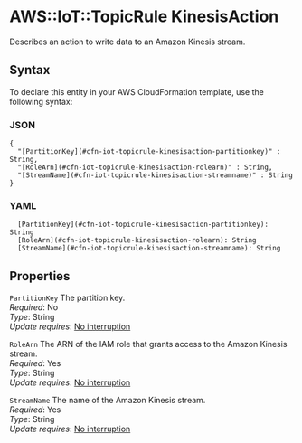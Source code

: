 # AWS::IoT::TopicRule KinesisAction<a name="aws-properties-iot-topicrule-kinesisaction"></a>

Describes an action to write data to an Amazon Kinesis stream\.

## Syntax<a name="aws-properties-iot-topicrule-kinesisaction-syntax"></a>

To declare this entity in your AWS CloudFormation template, use the following syntax:

### JSON<a name="aws-properties-iot-topicrule-kinesisaction-syntax.json"></a>

```
{
  "[PartitionKey](#cfn-iot-topicrule-kinesisaction-partitionkey)" : String,
  "[RoleArn](#cfn-iot-topicrule-kinesisaction-rolearn)" : String,
  "[StreamName](#cfn-iot-topicrule-kinesisaction-streamname)" : String
}
```

### YAML<a name="aws-properties-iot-topicrule-kinesisaction-syntax.yaml"></a>

```
  [PartitionKey](#cfn-iot-topicrule-kinesisaction-partitionkey): String
  [RoleArn](#cfn-iot-topicrule-kinesisaction-rolearn): String
  [StreamName](#cfn-iot-topicrule-kinesisaction-streamname): String
```

## Properties<a name="aws-properties-iot-topicrule-kinesisaction-properties"></a>

`PartitionKey` <a name="cfn-iot-topicrule-kinesisaction-partitionkey"></a>
The partition key\.  
_Required_: No  
_Type_: String  
_Update requires_: [No interruption](https://docs.aws.amazon.com/AWSCloudFormation/latest/UserGuide/using-cfn-updating-stacks-update-behaviors.html#update-no-interrupt)

`RoleArn` <a name="cfn-iot-topicrule-kinesisaction-rolearn"></a>
The ARN of the IAM role that grants access to the Amazon Kinesis stream\.  
_Required_: Yes  
_Type_: String  
_Update requires_: [No interruption](https://docs.aws.amazon.com/AWSCloudFormation/latest/UserGuide/using-cfn-updating-stacks-update-behaviors.html#update-no-interrupt)

`StreamName` <a name="cfn-iot-topicrule-kinesisaction-streamname"></a>
The name of the Amazon Kinesis stream\.  
_Required_: Yes  
_Type_: String  
_Update requires_: [No interruption](https://docs.aws.amazon.com/AWSCloudFormation/latest/UserGuide/using-cfn-updating-stacks-update-behaviors.html#update-no-interrupt)

